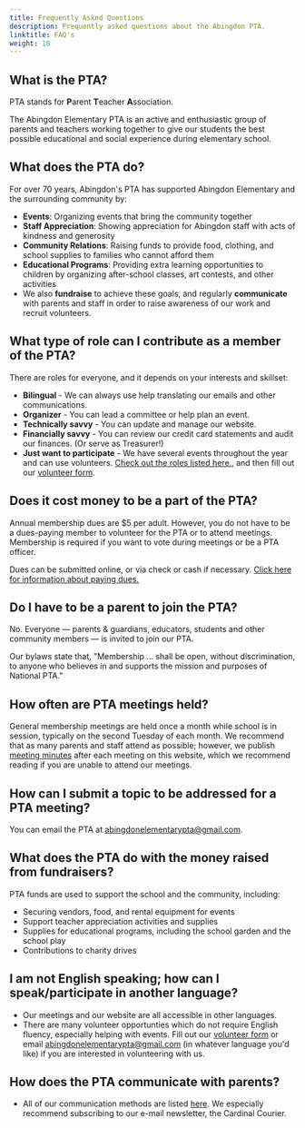 ```yaml
---
title: Frequently Asked Questions
description: Frequently asked questions about the Abingdon PTA.
linktitle: FAQ's
weight: 10
---
```


## What is the PTA?
PTA stands for **P**arent **T**eacher **A**ssociation.

The Abingdon Elementary PTA is an active and enthusiastic group of parents and teachers working together to give our students the best possible educational and social experience during elementary school.

## What does the PTA do?
For over 70 years, Abingdon's PTA has supported Abingdon Elementary and the surrounding community by:

- **Events**: Organizing events that bring the community together
- **Staff Appreciation**: Showing appreciation for Abingdon staff with acts of kindness and generosity
- **Community Relations**: Raising funds to provide food, clothing, and school supplies to families who cannot afford them
- **Educational Programs**: Providing extra learning opportunities to children by organizing after-school classes, art contests, and other activities
- We also **fundraise** to achieve these goals, and regularly **communicate** with parents and staff in order to raise awareness of our work and recruit volunteers.

## What type of role can I contribute as a member of the PTA?
There are roles for everyone, and it depends on your interests and skillset:
- **Bilingual** - We can always use help translating our emails and other communications.
- **Organizer** - You can lead a committee or help plan an event.
- **Technically savvy** - You can update and manage our website.
- **Financially savvy** - You can review our credit card statements and audit our finances. (Or serve as Treasurer!)
- **Just want to participate** - We have several events throughout the year and can use volunteers.
[Check out the roles listed here.](/roles/), and then fill out our [volunteer form](/volunteer/).

## Does it cost money to be a part of the PTA?
Annual membership dues are $5 per adult. However, you do not have to be a dues-paying member to volunteer for the PTA or to attend meetings. Membership is required if you want to vote during meetings or be a PTA officer.

Dues can be submitted online, or via check or cash if necessary. [Click here for information about paying dues.](/join/)

## Do I have to be a parent to join the PTA?
No. Everyone — parents & guardians, educators, students and other community members — is invited to join our PTA.

Our bylaws state that, "Membership ... shall be open, without discrimination, to anyone who believes in and supports the mission and purposes of National PTA."

## How often are PTA meetings held?
General membership meetings are held once a month while school is in session, typically on the second Tuesday of each month. We recommend that as many parents and staff attend as possible; however, we publish [meeting minutes](/documents/) after each meeting on this website, which we recommend reading if you are unable to attend our meetings.

## How can I submit a topic to be addressed for a PTA meeting?
You can email the PTA at abingdonelementarypta@gmail.com.

## What does the PTA do with the money raised from fundraisers?
PTA funds are used to support the school and the community, including:
- Securing vendors, food, and rental equipment for events
- Support teacher appreciation activities and supplies
- Supplies for educational programs, including the school garden and the school play
- Contributions to charity drives

## I am not English speaking; how can I speak/participate in another language?
- Our meetings and our website are all accessible in other languages.
- There are many volunteer opportunties which do not require English fluency, especially helping with events. Fill out our [volunteer form](/volunteer/) or email abingdonelementarypta@gmail.com (in whatever language you'd like) if you are interested in volunteering with us.

## How does the PTA communicate with parents?
- All of our communication methods are listed [here](/connect/). We especially recommend subscribing to our e-mail newsletter, the Cardinal Courier.